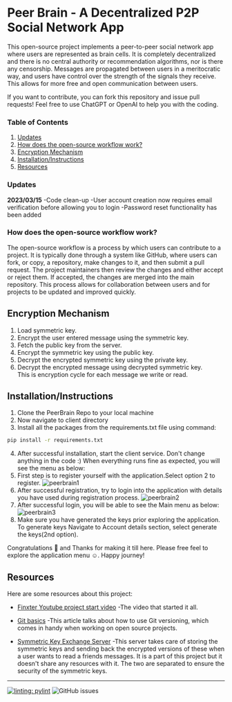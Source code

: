 
# Peer Brain - A Decentralized P2P Social Network App


This open-source project implements a peer-to-peer social network app where users are represented as brain cells. It is completely decentralized and there is no central authority or recommendation algorithms, nor is there any censorship. Messages are propagated between users in a meritocratic way, and users have control over the strength of the signals they receive. This allows for more free and open communication between users.

If you want to contribute, you can fork this repository and issue pull requests! Feel free to use ChatGPT or OpenAI to help you with the coding.

### Table of Contents  
1. [Updates](#Updates)
2. [How does the open-source workflow work?](#how-does-the-open-source-workflow-work)
3. [Encryption Mechanism](#encryption-mechanism)
4. [Installation/Instructions](#installationinstructions)
5. [Resources](#resources) 

### Updates

**2023/03/15**
-Code clean-up
-User account creation now requires email verification before allowing you to login
-Password reset functionality has been added


### How does the open-source workflow work?
The open-source workflow is a process by which users can contribute to a project. It is typically done through a system like GitHub, where users can fork, or copy, a repository, make changes to it, and then submit a pull request. The project maintainers then review the changes and either accept or reject them. If accepted, the changes are merged into the main repository. This process allows for collaboration between users and for projects to be updated and improved quickly.

## Encryption Mechanism
1. Load symmetric key.
2. Encrypt the user entered message using the symmetric key.
3. Fetch the public key from the server.
4. Encrypt the symmetric key using the public key.
5. Decrypt the encrypted symmetric key using the private key.
6. Decrypt the encrypted message using decrypted symmetric key.   
This is encryption cycle for each message we write or read. 

## Installation/Instructions
1. Clone the PeerBrain Repo to your local machine
2. Now navigate to client directory
3. Install all the packages from the requirements.txt file using command:
```bash
pip install -r requirements.txt
```
4. After successful installation, start the client service. Don't change anything in the code :)
When everything runs fine as expected, you will see the menu as below:
5. First step is to register yourself with the application.Select option 2 to register.
![peerbrain1](https://user-images.githubusercontent.com/24318892/221877115-6374e40a-856e-48e0-af29-d57d7aab202c.png)
6. After successful registration, try to login into the application with details you have used during registration process.
![peerbrain2](https://user-images.githubusercontent.com/24318892/221877274-dc8420e6-36b2-4c20-be60-13669c9221bd.png)
7. After successful login, you will be able to see the Main menu as below:
![peerbrain3](https://user-images.githubusercontent.com/24318892/221877324-690cecee-042e-4ea5-82a6-b7cbffdf622e.png)
8. Make sure you have generated the keys prior exploring the application. To generate keys Navigate to Account details section, select generate the keys(2nd option).

Congratulations :tada: and Thanks for making it till here. Please free feel to explore the application menu :relaxed:. Happy journey!


## Resources
Here are some resources about this project:
* [Finxter Youtube project start video](https://youtu.be/GaQGfzTiHTc)
    -The video that started it all.
    
* [Git basics](https://www.freecodecamp.org/news/learn-the-basics-of-git-in-under-10-minutes-da548267cc91/)
    -This article talks about how to use Git versioning, which comes in handy when working on open source projects.

* [Symmetric Key Exchange Server](https://github.com/shandralor/Symmetric-Key-Exchange)
    -This server takes care of storing the symmetric keys and sending back the encrypted versions of these when a user wants to read a friends messages.
    It is a part of this project but it doesn't share any resources with it. The two are separated to ensure the security of the symmetric keys.


------------------------------------------------------------------------------------------------
[![linting: pylint](https://img.shields.io/badge/linting-pylint-yellowgreen)](https://github.com/PyCQA/pylint)
![GitHub issues](https://img.shields.io/github/issues-raw/shandralor/peerbrain?style=plastic)